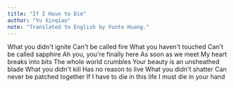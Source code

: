 ```yaml
---
title: "If I Have to Die"
author: "Yu Xinqiao"
note: "Translated to English by Yunte Huang."
---
```


What you didn't ignite
Can't be called fire
What you haven't touched
Can't be called sapphire
Ah you, you're finally here
As soon as we meet
My heart breaks into bits
The whole world crumbles
Your beauty is an unsheathed blade
What you didn't kill
Has no reason to live
What you didn't shatter
Can never be patched together
If I have to die in this life
I must die in your hand
